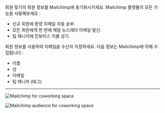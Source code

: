 회원 찾기의 회원 정보를 Mailchimp에 동기화시키세요. Mailchimp 플랫폼의 모든 기능을 사용해보세요 :
- 신규 회원에 환영 이메일 자동 송부.
- 모든 회원에게 한 번에 매달 뉴스레터 이메일 발신.
- 팀 매니저에 인보이스 지불 상기.

회원 정보를 사용하여 이메일을 수신자 지정하세요. 다음 정보는 Mailchimp에 의해 수집됩니다 :
- 이름
- 성
- 이메일
- 팀 매니저 (태그)

---

![Mailchimp for coworking space](https://s3.ap-northeast-2.amazonaws.com/marketing.feature.andcards.com/mailchimp-settings.png)

![Mailchimp audience for coworking space](https://s3.ap-northeast-2.amazonaws.com/marketing.feature.andcards.com/mailchimp-audience.png)